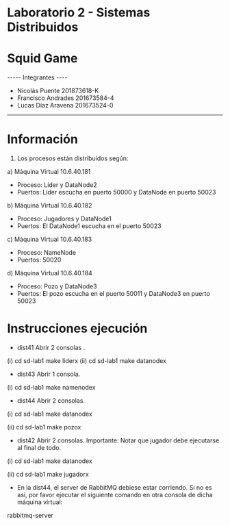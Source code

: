# Laboratorio 2 - Sistemas Distribuidos
# Squid Game

----- Integrantes ----
* Nicolás Puente 201873618-K
* Francisco Andrades 201673584-4
* Lucas Díaz Aravena 201673524-0
----------------------

# Información
1) Los procesos están distribuidos según:
	
a) Máquina Virtual 10.6.40.181
- Proceso: Líder y DataNode2
- Puertos: Líder escucha en puerto 50000 y DataNode en puerto 50023

b) Máquina Virtual 10.6.40.182
- Proceso: Jugadores y DataNode1
- Puertos: El DataNode1 escucha en el puerto 50023

c) Máquina Virtual 10.6.40.183
- Proceso: NameNode
- Puertos: 50020

d) Máquina Virtual 10.6.40.184
- Proceso: Pozo y DataNode3
- Puertos: El pozo escucha en el puerto 50011 y DataNode3 en puerto 50023

# Instrucciones ejecución

* dist41
Abrir 2 consolas .

(i)
cd sd-lab1
make liderx
(ii)
cd sd-lab1
make datanodex

* dist43
Abrir 1 consola.

(i)
cd sd-lab1
make namenodex

* dist44
Abrir 2 consolas.

(i)
cd sd-lab1
make datanodex

(ii)
cd sd-lab1
make pozox

* dist42
Abrir 2 consolas.
Importante: Notar que jugador debe ejecutarse al final de todo.

(i)
cd sd-lab1
make datanodex

(ii)
cd sd-lab1
make jugadorx



* En la dist44, el server de RabbitMQ debiese estar corriendo. Si no es así, por favor ejecutar el siguiente comando en otra consola de dicha máquina virtual:

rabbitmq-server